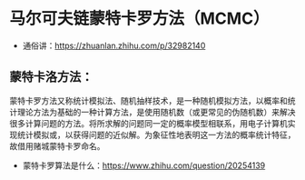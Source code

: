 # 马尔可夫链蒙特卡罗方法（MCMC）

* 通俗讲：https://zhuanlan.zhihu.com/p/32982140


## 蒙特卡洛方法：

蒙特卡罗方法又称统计模拟法、随机抽样技术，是一种随机模拟方法，以概率和统计理论方法为基础的一种计算方法，是使用随机数（或更常见的伪随机数）来解决很多计算问题的方法。将所求解的问题同一定的概率模型相联系，用电子计算机实现统计模拟或，以获得问题的近似解。为象征性地表明这一方法的概率统计特征，故借用赌城蒙特卡罗命名。

* 蒙特卡罗算法是什么：https://www.zhihu.com/question/20254139


